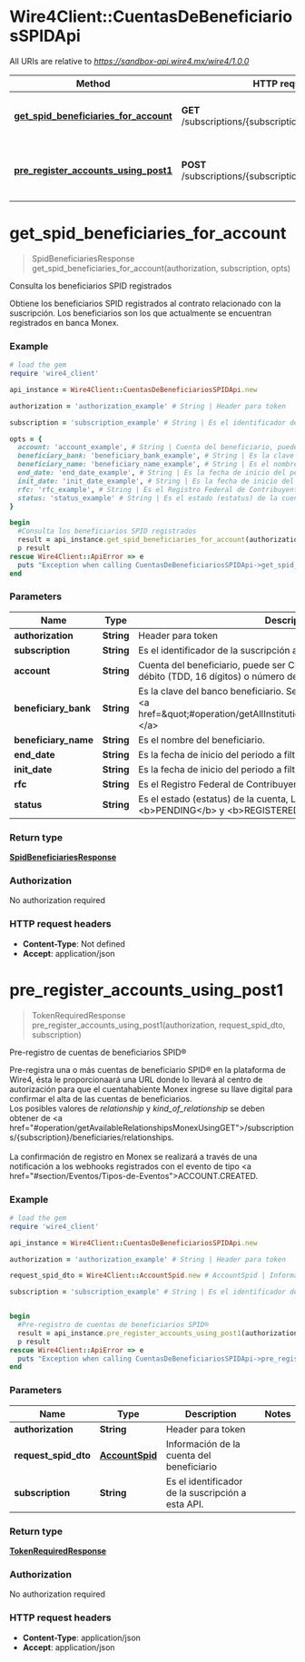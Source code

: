 # Wire4Client::CuentasDeBeneficiariosSPIDApi

All URIs are relative to *https://sandbox-api.wire4.mx/wire4/1.0.0*

Method | HTTP request | Description
------------- | ------------- | -------------
[**get_spid_beneficiaries_for_account**](CuentasDeBeneficiariosSPIDApi.md#get_spid_beneficiaries_for_account) | **GET** /subscriptions/{subscription}/beneficiaries/spid | Consulta los beneficiarios SPID registrados
[**pre_register_accounts_using_post1**](CuentasDeBeneficiariosSPIDApi.md#pre_register_accounts_using_post1) | **POST** /subscriptions/{subscription}/beneficiaries/spid | Pre-registro de cuentas de beneficiarios SPID®


# **get_spid_beneficiaries_for_account**
> SpidBeneficiariesResponse get_spid_beneficiaries_for_account(authorization, subscription, opts)

Consulta los beneficiarios SPID registrados

Obtiene los beneficiarios SPID registrados al contrato relacionado con la suscripción. Los beneficiarios son los que actualmente se encuentran registrados en banca Monex.

### Example
```ruby
# load the gem
require 'wire4_client'

api_instance = Wire4Client::CuentasDeBeneficiariosSPIDApi.new

authorization = 'authorization_example' # String | Header para token

subscription = 'subscription_example' # String | Es el identificador de la suscripción a esta API.

opts = { 
  account: 'account_example', # String | Cuenta del beneficiario, puede ser CLABE (18 dígitos), Tarjeta de débito  (TDD, 16 dígitos) o número de celular (10 dígitos).
  beneficiary_bank: 'beneficiary_bank_example', # String | Es la clave del banco beneficiario. Se puede obtener del catalogo de <a href=\"#operation/getAllInstitutionsUsingGET\">instituciones.</a>
  beneficiary_name: 'beneficiary_name_example', # String | Es el nombre del beneficiario.
  end_date: 'end_date_example', # String | Es la fecha de inicio del periodo a filtrar en formato dd-mm-yyyy.
  init_date: 'init_date_example', # String | Es la fecha de inicio del periodo a filtrar en formato dd-mm-yyyy.
  rfc: 'rfc_example', # String | Es el Registro Federal de Contribuyentes (RFC) del beneficiario.
  status: 'status_example' # String | Es el estado (estatus) de la cuenta, Los valores pueden ser <b>PENDING</b> y <b>REGISTERED</b>.
}

begin
  #Consulta los beneficiarios SPID registrados
  result = api_instance.get_spid_beneficiaries_for_account(authorization, subscription, opts)
  p result
rescue Wire4Client::ApiError => e
  puts "Exception when calling CuentasDeBeneficiariosSPIDApi->get_spid_beneficiaries_for_account: #{e}"
end
```

### Parameters

Name | Type | Description  | Notes
------------- | ------------- | ------------- | -------------
 **authorization** | **String**| Header para token | 
 **subscription** | **String**| Es el identificador de la suscripción a esta API. | 
 **account** | **String**| Cuenta del beneficiario, puede ser CLABE (18 dígitos), Tarjeta de débito  (TDD, 16 dígitos) o número de celular (10 dígitos). | [optional] 
 **beneficiary_bank** | **String**| Es la clave del banco beneficiario. Se puede obtener del catalogo de &lt;a href&#x3D;\&quot;#operation/getAllInstitutionsUsingGET\&quot;&gt;instituciones.&lt;/a&gt; | [optional] 
 **beneficiary_name** | **String**| Es el nombre del beneficiario. | [optional] 
 **end_date** | **String**| Es la fecha de inicio del periodo a filtrar en formato dd-mm-yyyy. | [optional] 
 **init_date** | **String**| Es la fecha de inicio del periodo a filtrar en formato dd-mm-yyyy. | [optional] 
 **rfc** | **String**| Es el Registro Federal de Contribuyentes (RFC) del beneficiario. | [optional] 
 **status** | **String**| Es el estado (estatus) de la cuenta, Los valores pueden ser &lt;b&gt;PENDING&lt;/b&gt; y &lt;b&gt;REGISTERED&lt;/b&gt;. | [optional] 

### Return type

[**SpidBeneficiariesResponse**](SpidBeneficiariesResponse.md)

### Authorization

No authorization required

### HTTP request headers

 - **Content-Type**: Not defined
 - **Accept**: application/json



# **pre_register_accounts_using_post1**
> TokenRequiredResponse pre_register_accounts_using_post1(authorization, request_spid_dto, subscription)

Pre-registro de cuentas de beneficiarios SPID®

Pre-registra una o más cuentas de beneficiario SPID® en la plataforma de Wire4, ésta le proporcionaará una URL donde lo llevará al centro de autorización para que el cuentahabiente Monex ingrese su llave digital para confirmar el alta de las cuentas de beneficiarios.<br/> Los posibles valores de <em>relationship</em> y <em>kind_of_relationship</em> se deben  obtener de <a href=\"#operation/getAvailableRelationshipsMonexUsingGET\">/subscriptions/{subscription}/beneficiaries/relationships.</a><br/><br/>La confirmación de registro en Monex se realizará a través de una notificación a los webhooks registrados con el evento de tipo <a href=\"#section/Eventos/Tipos-de-Eventos\">ACCOUNT.CREATED.</a>

### Example
```ruby
# load the gem
require 'wire4_client'

api_instance = Wire4Client::CuentasDeBeneficiariosSPIDApi.new

authorization = 'authorization_example' # String | Header para token

request_spid_dto = Wire4Client::AccountSpid.new # AccountSpid | Información de la cuenta del beneficiario

subscription = 'subscription_example' # String | Es el identificador de la suscripción a esta API.


begin
  #Pre-registro de cuentas de beneficiarios SPID®
  result = api_instance.pre_register_accounts_using_post1(authorization, request_spid_dto, subscription)
  p result
rescue Wire4Client::ApiError => e
  puts "Exception when calling CuentasDeBeneficiariosSPIDApi->pre_register_accounts_using_post1: #{e}"
end
```

### Parameters

Name | Type | Description  | Notes
------------- | ------------- | ------------- | -------------
 **authorization** | **String**| Header para token | 
 **request_spid_dto** | [**AccountSpid**](AccountSpid.md)| Información de la cuenta del beneficiario | 
 **subscription** | **String**| Es el identificador de la suscripción a esta API. | 

### Return type

[**TokenRequiredResponse**](TokenRequiredResponse.md)

### Authorization

No authorization required

### HTTP request headers

 - **Content-Type**: application/json
 - **Accept**: application/json



